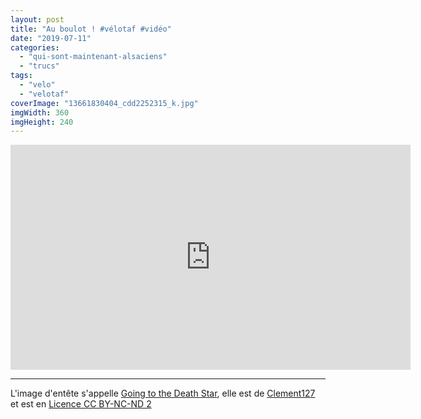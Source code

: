 ```yaml
---
layout: post
title: "Au boulot ! #vélotaf #vidéo"
date: "2019-07-11"
categories: 
  - "qui-sont-maintenant-alsaciens"
  - "trucs"
tags: 
  - "velo"
  - "velotaf"
coverImage: "13661830404_cdd2252315_k.jpg"
imgWidth: 360
imgHeight: 240
---
```


<div class="center">
<iframe src="https://player.vimeo.com/video/347520822" width="640" height="360" frameborder="0" allow="autoplay; fullscreen" allowfullscreen></iframe>
</div>

* * *

L'image d'entête s'appelle [Going to the Death Star](https://www.flickr.com/photos/clement127/13661830404/in/photolist-jzACNK-dYq12b-iZstR7-jzAEvx-iZsGmY-qGi1CT-mPfsd5-zW2K7k-8QhyEy-8PU2QG-8PQXqk-8PR5Da-8PRa3T-8PU2jJ-8PTYqy-8PU9U5-8PR3Ka-8PUfA7-8PU4d3-8PUe3j-8PQYLp-8PUcoh), elle est de [Clement127](https://www.flickr.com/photos/clement127/) et est en [Licence CC BY-NC-ND 2](https://creativecommons.org/licenses/by-nc-nd/2.0/)